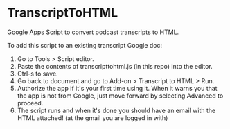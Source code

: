 # TranscriptToHTML
Google Apps Script to convert podcast transcripts to HTML.

To add this script to an existing transcript Google doc:
1. Go to Tools > Script editor.
2. Paste the contents of transcripttohtml.js (in this repo) into the editor.
3. Ctrl-s to save.
4. Go back to document and go to Add-on > Transcript to HTML > Run.
5. Authorize the app if it's your first time using it. When it warns you that the app is not from Google, just move forward by selecting Advanced to proceed.
6. The script runs and when it's done you should have an email with the HTML attached! (at the gmail you are logged in with)
